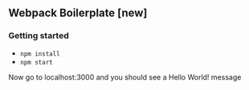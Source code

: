 ## Webpack Boilerplate [new]

### Getting started
 - `npm install`
 - `npm start`

Now go to localhost:3000 and you should see a Hello World! message
